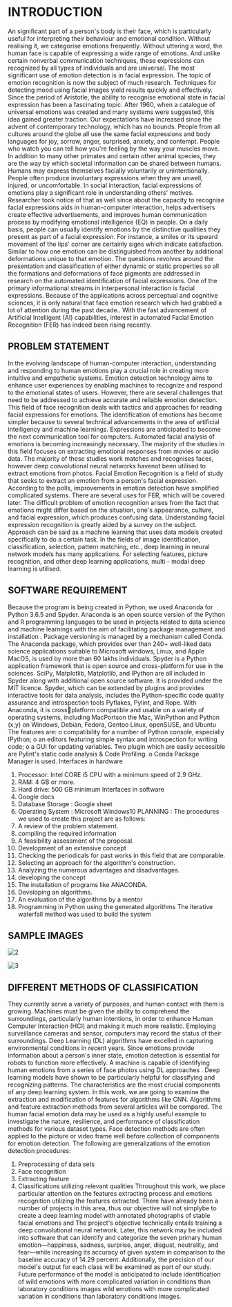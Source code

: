 # INTRODUCTION
An significant part of a person's body is their face, which is particularly useful for interpreting
their behaviour and emotional condition. Without realising it, we categorise emotions
frequently. Without uttering a word, the human face is capable of expressing a wide range of
emotions. And unlike certain nonverbal communication techniques, these expressions can
recognized by all types of individuals and are universal. The most significant use of emotion
detection is in facial expression. The topic of emotion recognition is now the subject of much
research. Techniques for detecting mood using facial images yield results quickly and
effectively. Since the period of Aristotle, the ability to recognise emotional state in facial
expression has been a fascinating topic. After 1960, when a catalogue of universal emotions was
created and many systems were suggested, this idea gained greater traction. Our expectations
have increased since the advent of contemporary technology, which has no bounds.
People from all cultures around the globe all use the same facial expressions and body languages 
for joy, sorrow, anger, surprised, anxiety, and contempt. People who watch you can tell how 
you're feeling by the way your muscles move. In addition to many other primates and certain 
other animal species, they are the way by which societal information can be shared between 
humans. Humans may express themselves facially voluntarily or unintentionally. People often
produce involuntary expressions when they are unwell, injured, or uncomfortable. In social 
interaction, facial expressions of emotions play a significant role in understanding others' 
motives. Researcher took notice of that as well since about the capacity to recognise facial 
expressions aids in human-computer interaction, helps advertisers create effective
advertisements, and improves human communication process by modifying emotional 
intelligence (EQ) in people. On a daily basis, people can usually identify emotions by the 
distinctive qualities they present as part of a facial expression. For instance, a smiles or its 
upward movement of the lips' corner are certainly signs which indicate satisfaction. Similar to 
how one emotion can be distinguished from another by additional deformations unique to that
emotion. The questions revolves around the presentation and classification of either dynamic or 
static properties so all the formations and deformations of face pigments are addressed in
research on the automated identification of facial expressions. One of the primary 
informational streams in interpersonal interaction is facial expressions. Because of the
applications across perceptual and cognitive sciences, it is only natural that face emotion
research which had grabbed a lot of attention during the past decade..
With the fast advancement of Artificial Intelligent (AI) capabilities, interest in automated Facial
Emotion Recognition (FER) has indeed been rising recently.

## PROBLEM STATEMENT
In the evolving landscape of human-computer interaction, understanding and 
responding to human emotions play a crucial role in creating more intuitive and empathetic 
systems. Emotion detection technology aims to enhance user experiences by enabling machines 
to recognize and respond to the emotional states of users. However, there are several challenges 
that need to be addressed to achieve accurate and reliable emotion detection.
This field of face recognition deals with tactics and approaches for reading facial expressions
for emotions. The identification of emotions has become simpler because to several technical
advancements in the area of artificial intelligency and machine learnings. Expressions are
anticipated to become the next communication tool for computers. Automated facial analysis of 
emotions is becoming increasingly necessary. The majority of the studies in this field focuses 
on extracting emotional responses from movies or audio data. The majority of these studies work 
matches and recognises faces, however deep convolutional neural networks havenot been 
utilised to extract emotions from photos. 
Facial Emotion Recognition is a field of study that seeks to extract an emotion from a person's
facial expression. According to the polls, improvements in emotion detection have simplified
complicated systems. There are several uses for FER, which will be covered later. The difficult
problem of emotion recognition arises from the fact that emotions might differ based on the
situation, one's appearance, culture, and facial expression, which produces confusing data.
Understanding facial expression recognition is greatly aided by a survey on the subject.
Approach can be said as a machine learning that uses data models created specifically to do a
certain task. In the fields of image identification, classification, selection, pattern matching, etc.,
deep learning in neural network models has many applications. For selecting features,
picture recognition, and other deep learning applications, multi - modal deep learning is
utilised.
## SOFTWARE REQUIREMENT
Because the program is being created in Python, we used Anaconda for Python 3.6.5 and Spyder. 
Anaconda is an open source version of the Python and R programming languages to be used in 
projects related to data science and machine learnings with the aim of facilitating package 
management and installation . Package versioning is managed by a mechanism called Conda.
The Anaconda package, which provides over than 240+ well-liked data science applications
suitable to Microsoft windows, Linux, and Apple MacOS, is used by more than 60 lakhs
individuals. Spyder is a Python application framework that is open source and cross-platform
for use in the sciences.
SciPy, Matplotlib, Matplotlib, and IPython are all included in Spyder along with additional
open source software. It is provided under the MIT licence. Spyder, which can be extended by
plugins and provides interactive tools for data analysis, includes the Python-specific code quality 
assurance and introspection tools Pyflakes, Pylint, and Rope. With Anaconda, it is crossplatform compatible and usable on a variety of operating systems, including MacPortson the
Mac, WinPython and Python (x,y) on Windows, Debian, Fedora, Gentoo Linux, openSUSE, 
and Ubuntu
The features are:
o compatibility for a number of Python console, especially IPython;
o an editors featuring simple syntax and introspection for writing code;
o a GUI for updating variables. Two plugin which are easily accessible are Pylint's static code
analysis & Code Profiling.
o Conda Package Manager is used.
 Interfaces in hardware
1. Processor: Intel CORE i5 CPU with a minimum speed of 2.9 GHz.
2. RAM: 4 GB or more.
3. Hard drive: 500 GB minimum
 Interfaces in software
1. Google docs
2. Database Storage : Google sheet
3. Operating System : Microsoft Windows10
 PLANNING :
The procedures we used to create this project are as follows:
1. A review of the problem statement.
2. compiling the required information
3. A feasibility assessment of the proposal.
4. Development of an extensive concept
5. Checking the periodicals for past works in this field that are comparable.
6. Selecting an approach for the algorithm's construction.
7. Analyzing the numerous advantages and disadvantages.
8. developing the concept
9. The installation of programs like ANACONDA.
10. Developing an algorithms.
11. An evaluation of the algorithms by a mentor
12. Programming in Python using the generated algorithms The iterative waterfall method was
used to build the system
## SAMPLE IMAGES
![2](https://github.com/RuchithaReddy28/Emotion-Detection-Mini-Project/assets/93427261/720357b1-32b2-4bf2-8741-b3b18f66b484)


![3](https://github.com/RuchithaReddy28/Emotion-Detection-Mini-Project/assets/93427261/b5f39f22-fc98-4ea1-8372-a694677756c1)
## DIFFERENT METHODS OF CLASSIFICATION
They currently serve a variety of purposes, and human contact with them is growing. Machines
must be given the ability to comprehend the surroundings, particularly human intentions, in 
order to enhance Human Computer Interaction (HCI) and making it much more realistic. 
Employing surveillance cameras and sensor, computers may record the status of their
surroundings. Deep Learning (DL) algorithms have excelled in capturing environmental
conditions in recent years. Since emotions provide information about a person's inner state,
emotion detection is essential for robots to function more effectively. A machine is capable of
identifying human emotions from a series of face photos using DL approaches .
Deep learning models have shown to be particularly helpful for classifying and recognizing
patterns. The characteristics are the most crucial components of any deep learning system. In
this work, we are going to examine the extraction and modification of features for algorithms
like CNN. Algorithms and feature extraction methods from several articles will be compared.
The human facial emotion data may be used as a highly useful example to investigate the nature, 
resilience, and performance of classification methods for various dataset types. Face detection 
methods are often applied to the picture or video frame well before collection of components for 
emotion detection. The following are generalizations of the emotion detection procedures:
1) Preprocessing of data sets
2) Face recognition
3) Extracting feature
4) Classifications
utilizing relevant qualities Throughout this work, we place particular attention on the features
extracting process and emotions recognition utilizing the features extracted.
There have already been a number of projects in this area, thus our objective will not simplybe to create 
a deep learning model with annotated photographs of stable facial emotions and The project's objective 
technically entails training a deep convolutional neural network. Later, this network may be included into 
software that can identify and categorize the seven primary human emotion—happiness, sadness, surprise,
anger, disgust, neutrality, and fear—while increasing its accuracy of given system in comparison to the
baseline accuracy of 14.29 percent. Additionally, the precision of our model's output for each class will 
be examined as part of our study. Future performance of the model is anticipated to include identification 
of wild emotions with more complicated variation in conditions than laboratory conditions images wild
emotions with more complicated variation in conditions than laboratory conditions images.

